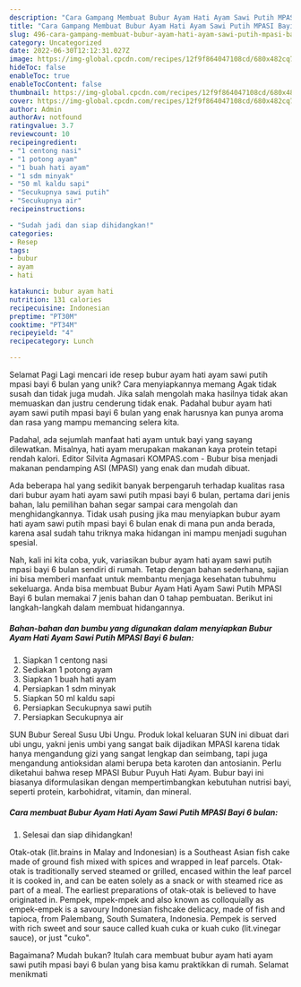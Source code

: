 ```yaml
---
description: "Cara Gampang Membuat Bubur Ayam Hati Ayam Sawi Putih MPASI Bayi 6 bulan yang Lezat Sekali, Lezat"
title: "Cara Gampang Membuat Bubur Ayam Hati Ayam Sawi Putih MPASI Bayi 6 bulan yang Lezat Sekali, Lezat"
slug: 496-cara-gampang-membuat-bubur-ayam-hati-ayam-sawi-putih-mpasi-bayi-6-bulan-yang-lezat-sekali-lezat
category: Uncategorized
date: 2022-06-30T12:12:31.027Z
image: https://img-global.cpcdn.com/recipes/12f9f864047108cd/680x482cq70/bubur-ayam-hati-ayam-sawi-putih-mpasi-bayi-6-bulan-foto-resep-utama.jpg
hideToc: false
enableToc: true
enableTocContent: false
thumbnail: https://img-global.cpcdn.com/recipes/12f9f864047108cd/680x482cq70/bubur-ayam-hati-ayam-sawi-putih-mpasi-bayi-6-bulan-foto-resep-utama.jpg
cover: https://img-global.cpcdn.com/recipes/12f9f864047108cd/680x482cq70/bubur-ayam-hati-ayam-sawi-putih-mpasi-bayi-6-bulan-foto-resep-utama.jpg
author: Admin
authorAv: notfound
ratingvalue: 3.7
reviewcount: 10
recipeingredient:
- "1 centong nasi"
- "1 potong ayam"
- "1 buah hati ayam"
- "1 sdm minyak"
- "50 ml kaldu sapi"
- "Secukupnya sawi putih"
- "Secukupnya air"
recipeinstructions:

- "Sudah jadi dan siap dihidangkan!"
categories:
- Resep
tags:
- bubur
- ayam
- hati

katakunci: bubur ayam hati 
nutrition: 131 calories
recipecuisine: Indonesian
preptime: "PT30M"
cooktime: "PT34M"
recipeyield: "4"
recipecategory: Lunch

---
```



Selamat Pagi Lagi mencari ide resep bubur ayam hati ayam sawi putih mpasi bayi 6 bulan yang unik? Cara menyiapkannya memang Agak tidak susah dan tidak juga mudah. Jika salah mengolah maka hasilnya tidak akan memuaskan dan justru cenderung tidak enak. Padahal bubur ayam hati ayam sawi putih mpasi bayi 6 bulan yang enak harusnya kan punya aroma dan rasa yang mampu memancing selera kita.


Padahal, ada sejumlah manfaat hati ayam untuk bayi yang sayang dilewatkan. Misalnya, hati ayam merupakan makanan kaya protein tetapi rendah kalori. Editor Silvita Agmasari KOMPAS.com - Bubur bisa menjadi makanan pendamping ASI (MPASI) yang enak dan mudah dibuat.

Ada beberapa hal yang sedikit banyak berpengaruh terhadap kualitas rasa dari bubur ayam hati ayam sawi putih mpasi bayi 6 bulan, pertama dari jenis bahan, lalu pemilihan bahan segar sampai cara mengolah dan menghidangkannya. Tidak usah pusing jika mau menyiapkan bubur ayam hati ayam sawi putih mpasi bayi 6 bulan enak di mana pun anda berada, karena asal sudah tahu triknya maka hidangan ini mampu menjadi suguhan spesial.


Nah, kali ini kita coba, yuk, variasikan bubur ayam hati ayam sawi putih mpasi bayi 6 bulan sendiri di rumah. Tetap dengan bahan sederhana, sajian ini bisa memberi manfaat untuk membantu menjaga kesehatan tubuhmu sekeluarga. Anda bisa membuat Bubur Ayam Hati Ayam Sawi Putih MPASI Bayi 6 bulan memakai 7 jenis bahan dan 0 tahap pembuatan. Berikut ini langkah-langkah dalam membuat hidangannya.

<!--inarticleads1-->

##### Bahan-bahan dan bumbu yang digunakan dalam menyiapkan Bubur Ayam Hati Ayam Sawi Putih MPASI Bayi 6 bulan:

1. Siapkan 1 centong nasi
1. Sediakan 1 potong ayam
1. Siapkan 1 buah hati ayam
1. Persiapkan 1 sdm minyak
1. Siapkan 50 ml kaldu sapi
1. Persiapkan Secukupnya sawi putih
1. Persiapkan Secukupnya air


SUN Bubur Sereal Susu Ubi Ungu. Produk lokal keluaran SUN ini dibuat dari ubi ungu, yakni jenis umbi yang sangat baik dijadikan MPASI karena tidak hanya mengandung gizi yang sangat lengkap dan seimbang, tapi juga mengandung antioksidan alami berupa beta karoten dan antosianin. Perlu diketahui bahwa resep MPASI Bubur Puyuh Hati Ayam. Bubur bayi ini biasanya diformulasikan dengan mempertimbangkan kebutuhan nutrisi bayi, seperti protein, karbohidrat, vitamin, dan mineral. 

<!--inarticleads2-->

##### Cara membuat Bubur Ayam Hati Ayam Sawi Putih MPASI Bayi 6 bulan:


1. Selesai dan siap dihidangkan!

Otak-otak (lit.brains in Malay and Indonesian) is a Southeast Asian fish cake made of ground fish mixed with spices and wrapped in leaf parcels. Otak-otak is traditionally served steamed or grilled, encased within the leaf parcel it is cooked in, and can be eaten solely as a snack or with steamed rice as part of a meal. The earliest preparations of otak-otak is believed to have originated in. Pempek, mpek-mpek and also known as colloquially as empek-empek is a savoury Indonesian fishcake delicacy, made of fish and tapioca, from Palembang, South Sumatera, Indonesia. Pempek is served with rich sweet and sour sauce called kuah cuka or kuah cuko (lit.vinegar sauce), or just &#34;cuko&#34;. 

Bagaimana? Mudah bukan? Itulah cara membuat bubur ayam hati ayam sawi putih mpasi bayi 6 bulan yang bisa kamu praktikkan di rumah. Selamat menikmati
